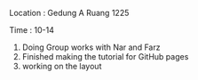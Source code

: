 Location : Gedung A Ruang 1225

Time : 10-14

1. Doing Group works with Nar and Farz
2. Finished making the tutorial for GitHub pages
3. working on the layout
